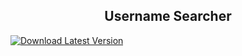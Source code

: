 <h2 align="center">Username Searcher</h2>

[![Download Latest Version](https://img.shields.io/badge/Download-Latest-brightgreen.svg)](https://github.com/aymenbrahimdjelloul/Username-Searcher/releases/download/v1.0.0-beta/Username-Searcher-0.0.1v.zip) 
